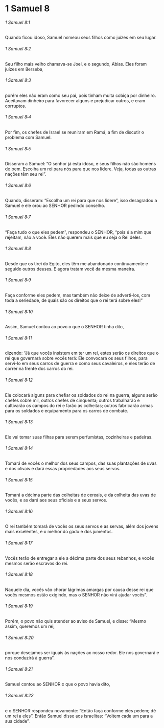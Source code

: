 # 1 Samuel 8

###### 1 Samuel 8:1

Quando ficou idoso, Samuel nomeou seus filhos como juízes em seu lugar.

###### 1 Samuel 8:2

Seu filho mais velho chamava-se Joel, e o segundo, Abias. Eles foram juízes em Berseba,

###### 1 Samuel 8:3

porém eles não eram como seu pai, pois tinham muita cobiça por dinheiro. Aceitavam dinheiro para favorecer alguns e prejudicar outros, e eram corruptos.

###### 1 Samuel 8:4

Por fim, os chefes de Israel se reuniram em Ramá, a fim de discutir o problema com Samuel.

###### 1 Samuel 8:5

Disseram a Samuel: “O senhor já está idoso, e seus filhos não são homens de bem. Escolha um rei para nós para que nos lidere. Veja, todas as outras nações têm seu rei”.

###### 1 Samuel 8:6

Quando, disseram: “Escolha um rei para que nos lidere”, isso desagradou a Samuel e ele orou ao SENHOR pedindo conselho.

###### 1 Samuel 8:7

“Faça tudo o que eles pedem”, respondeu o SENHOR, “pois é a mim que rejeitam, não a você. Eles não querem mais que eu seja o Rei deles.

###### 1 Samuel 8:8

Desde que os tirei do Egito, eles têm me abandonado continuamente e seguido outros deuses. E agora tratam você da mesma maneira.

###### 1 Samuel 8:9

Faça conforme eles pedem, mas também não deixe de adverti-los, com toda a seriedade, de quais são os direitos que o rei terá sobre eles!”

###### 1 Samuel 8:10

Assim, Samuel contou ao povo o que o SENHOR tinha dito,

###### 1 Samuel 8:11

dizendo: “Já que vocês insistem em ter um rei, estes serão os direitos que o rei que governará sobre vocês terá: Ele convocará os seus filhos, para servi-lo em seus carros de guerra e como seus cavaleiros, e eles terão de correr na frente dos carros do rei.

###### 1 Samuel 8:12

Ele colocará alguns para chefiar os soldados do rei na guerra, alguns serão chefes sobre mil, outros chefes de cinquenta; outros trabalharão e cultivarão os campos do rei e farão as colheitas; outros fabricarão armas para os soldados e equipamento para os carros de combate.

###### 1 Samuel 8:13

Ele vai tomar suas filhas para serem perfumistas, cozinheiras e padeiras.

###### 1 Samuel 8:14

Tomará de vocês o melhor dos seus campos, das suas plantações de uvas e dos olivais e dará essas propriedades aos seus servos.

###### 1 Samuel 8:15

Tomará a décima parte das colheitas de cereais, e da colheita das uvas de vocês, e as dará aos seus oficiais e a seus servos.

###### 1 Samuel 8:16

O rei também tomará de vocês os seus servos e as servas, além dos jovens mais excelentes, e o melhor do gado e dos jumentos.

###### 1 Samuel 8:17

Vocês terão de entregar a ele a décima parte dos seus rebanhos, e vocês mesmos serão escravos do rei.

###### 1 Samuel 8:18

Naquele dia, vocês vão chorar lágrimas amargas por causa desse rei que vocês mesmos estão exigindo, mas o SENHOR não virá ajudar vocês”.

###### 1 Samuel 8:19

Porém, o povo não quis atender ao aviso de Samuel, e disse: “Mesmo assim, queremos um rei,

###### 1 Samuel 8:20

porque desejamos ser iguais às nações ao nosso redor. Ele nos governará e nos conduzirá à guerra”.

###### 1 Samuel 8:21

Samuel contou ao SENHOR o que o povo havia dito,

###### 1 Samuel 8:22

e o SENHOR respondeu novamente: “Então faça conforme eles pedem; dê um rei a eles”. Então Samuel disse aos israelitas: “Voltem cada um para a sua cidade”.

